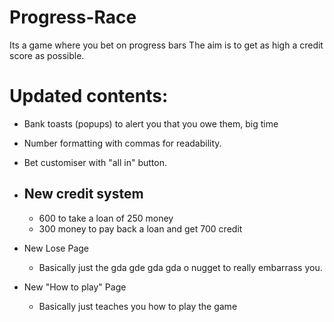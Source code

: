 # Progress-Race
Its a game where you bet on progress bars
The aim is to get as high a credit score as possible.
# Updated contents:

 - Bank toasts (popups) to alert you that you owe them, big time
 - Number formatting with commas  for readability.
  - Bet customiser with "all in" button. 

  
 - New credit system 
	 - 
	  - 600 to take a loan of 250 money
	  - 300 money to pay back a loan and get 700 credit
  - New Lose Page
	  - Basically just the gda gde gda gda o nugget to really embarrass you.
  - New "How to play" Page
	  - Basically just teaches you how to play the game
